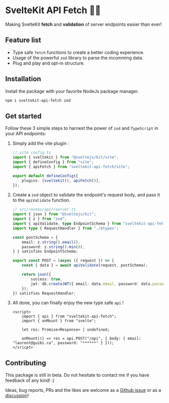 # SvelteKit API Fetch 🔗🌐

Making SvelteKit **fetch** and **validation** of server endpoints easier than ever!

## Feature list

-   Type safe `fetch` functions to create a better coding experience.
-   Usage of the powerful `zod` library to parse the incomming data.
-   Plug and play and opt-in structure.

## Installation

Install the package with your favorite NodeJs package manager.

```sh
npm i sveltekit-api-fetch zod
```

## Get started

Follow these 3 simple steps to harnest the power of `zod` and `TypeScript` in your API endpoints:

1. Simply add the vite plugin :

    ```ts
    // vite.config.ts
    import { sveltekit } from "@sveltejs/kit/vite";
    import { defineConfig } from "vite";
    import { apiFetch } from "sveltekit-api-fetch/vite";

    export default defineConfig({
        plugins: [sveltekit(), apiFetch()],
    });
    ```

2. Create a `zod` object to validate the endpoint's request body, and pass it to the `apiValidate` function.

    ```ts
    // src/routes/api/+server.ts
    import { json } from "@sveltejs/kit";
    import { z } from "zod";
    import { apiValidate, type EndpointSchema } from "sveltekit-api-fetch/server";
    import type { RequestHandler } from "./$types";

    const postSchema = {
        email: z.string().email(),
        password: z.string().min(8),
    } } satisfies EndpointSchema;

    export const POST = (async ({ request }) => {
        const { data } = await apiValidate(request, postSchema);

        return json({
            success: true,
            jwt: db.createJWT({ email: data.email, password: data.password }),
        });
    }) satisfies RequestHandler;
    ```

3. All done, you can finally enjoy the new type safe `api` !

    ```svelte
    <script>
        import { api } from "sveltekit-api-fetch";
        import { onMount } from "svelte";

        let res: Promise<Response> | undefined;

        onMount(() => res = api.POST("/api", { body: { email: "laurent@guibi.ca", password: "******" } }));
    </sricpt>
    ```

## Contributing

This package is still in beta. Do not hesitate to contact me if you have feedback of any kind! :)

Ideas, bug reports, PRs and the likes are welcome as a [Github issue](https://github.com/Guibi1/sveltekit-api-fetch/issues) or as a [discussion](https://github.com/Guibi1/sveltekit-api-fetch/discussions)!
